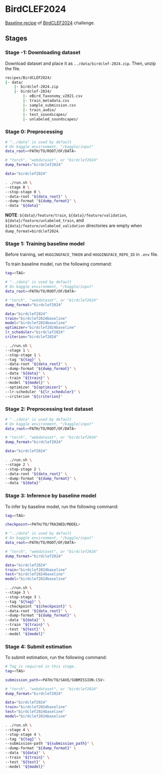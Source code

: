 # BirdCLEF2024

[Baseline recipe](https://www.kaggle.com/code/awsaf49/birdclef24-kerascv-starter-train) of [BirdCLEF2024](https://www.kaggle.com/competitions/birdclef-2024) challenge.

## Stages

### Stage -1: Downloading dataset

Download dataset and place it as `../data/birdclef-2024.zip`.
Then, unzip the file.

```sh
recipes/BirdCLEF2024/
|- data/
    |- birdclef-2024.zip
    |- birdclef-2024/
        |- eBird_Taxonomy_v2021.csv
        |- train_metadata.csv
        |- sample_submission.csv
        |- train_audio/
        |- test_soundscapes/
        |- unlabeled_soundscapes/
```

### Stage 0: Preprocessing

```sh
# "../data" is used by default
# On kaggle environment, "/kaggle/input"
data_root=<PATH/TO/ROOT/OF/DATA>

# "torch", "webdataset", or "birdclef2024"
dump_format="birdclef2024"

data="birdclef2024"

. ./run.sh \
--stage 0 \
--stop-stage 0 \
--data-root "${data_root}" \
--dump-format "${dump_format}" \
--data "${data}"
```

**NOTE**: `${data}/feature/train`, `${data}/feature/validation`, `${data}/feature/unlabeled_train`, and `${data}/feature/unlabeled_validation` directories are empty when `dump_format=birdclef2024`.

### Stage 1: Training baseline model

Before training, set `HUGGINGFACE_TOKEN` and `HUGGINGFACE_REPO_ID` in `.env` file.

To train baseline model, run the following command:

```sh
tag=<TAG>

# "../data" is used by default
# On kaggle environment, "/kaggle/input"
data_root=<PATH/TO/ROOT/OF/DATA>

# "torch", "webdataset", or "birdclef2024"
dump_format="birdclef2024"

data="birdclef2024"
train="birdclef2024baseline"
model="birdclef2024baseline"
optimizer="birdclef2024baseline"
lr_scheduler="birdclef2024"
criterion="birdclef2024"

. ./run.sh \
--stage 1 \
--stop-stage 1 \
--tag "${tag}" \
--data-root "${data_root}" \
--dump-format "${dump_format}" \
--data "${data}" \
--train "${train}" \
--model "${model}" \
--optimizer "${optimizer}" \
--lr-scheduler "${lr_scheduler}" \
--criterion "${criterion}"
```

### Stage 2: Preprocessing test dataset

```sh
# "../data" is used by default
# On kaggle environment, "/kaggle/input"
data_root=<PATH/TO/ROOT/OF/DATA>

# "torch", "webdataset", or "birdclef2024"
dump_format="birdclef2024"

data="birdclef2024"

. ./run.sh \
--stage 2 \
--stop-stage 2 \
--data-root "${data_root}" \
--dump-format "${dump_format}" \
--data "${data}"
```

### Stage 3: Inference by baseline model

To infer by baseline model, run the following command:

```sh
tag=<TAG>

checkpoint=<PATH/TO/TRAINED/MODEL>

# "../data" is used by default
# On kaggle environment, "/kaggle/input"
data_root=<PATH/TO/ROOT/OF/DATA>

# "torch", "webdataset", or "birdclef2024"
dump_format="birdclef2024"

data="birdclef2024"
train="birdclef2024baseline"
test="birdclef2024baseline"
model="birdclef2024baseline"

. ./run.sh \
--stage 3 \
--stop-stage 3 \
--tag "${tag}" \
--checkpoint "${checkpoint}" \
--data-root "${data_root}" \
--dump-format "${dump_format}" \
--data "${data}" \
--train "${train}" \
--test "${test}" \
--model "${model}"
```

### Stage 4: Submit estimation

To submit estimation, run the following command:

```sh
# Tag is required in this stage.
tag=<TAG>

submission_path=<PATH/TO/SAVE/SUBMISSION.CSV>

# "torch", "webdataset", or "birdclef2024"
dump_format="birdclef2024"

data="birdclef2024"
train="birdclef2024baseline"
test="birdclef2024baseline"
model="birdclef2024baseline"

. ./run.sh \
--stage 4 \
--stop-stage 4 \
--tag "${tag}" \
--submission-path "${submission_path}" \
--dump-format "${dump_format}" \
--data "${data}" \
--train "${train}" \
--test "${test}" \
--model "${model}"
```
